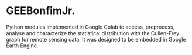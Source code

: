# GEEBonfimJr.

Python modules implemented in Google Colab to access, preprocess, analyse and characterize the statistical distribution with the Cullen-Frey graph for remote sensing data.
It was designed to be embedded in Google Earth Engine.
